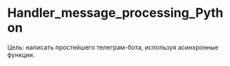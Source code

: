 # Handler_message_processing_Python
Цель: написать простейшего телеграм-бота, используя асинхронные функции.
